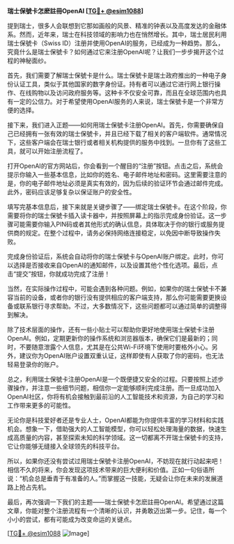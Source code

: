 **瑞士保號卡怎麽註冊OpenAI [[TG💪+ @esim1088](https://t.me/s/esim1088)]**

提到瑞士，很多人会联想到它那如画般的风景、精准的钟表以及高度发达的金融体系。然而，近年来，瑞士在科技领域的影响力也在悄然增长。其中，瑞士居民利用瑞士保號卡（Swiss ID）注册并使用OpenAI的服务，已经成为一种趋势。那么，究竟什么是瑞士保號卡？如何通过它来注册OpenAI呢？让我们一步步揭开这个过程的神秘面纱。

首先，我们需要了解瑞士保號卡是什么。瑞士保號卡是瑞士政府推出的一种电子身份认证工具，类似于其他国家的数字身份证。持有者可以通过它进行网上银行操作、在线购物以及访问政府服务等。这种卡不仅安全可靠，而且在全球范围内也具有一定的公信力。对于希望使用OpenAI服务的人来说，瑞士保號卡是一个非常方便的选择。

接下来，我们进入正题——如何用瑞士保號卡注册OpenAI。首先，你需要确保自己已经拥有一张有效的瑞士保號卡，并且已经下载了相关的客户端软件。通常情况下，这些客户端会在瑞士银行或者相关机构提供的服务中找到。一旦你有了这些工具，就可以开始注册流程了。

打开OpenAI的官方网站后，你会看到一个醒目的“注册”按钮。点击之后，系统会提示你输入一些基本信息，比如你的姓名、电子邮件地址和密码。这里需要注意的是，你的电子邮件地址必须是真实有效的，因为后续的验证环节会通过邮件完成。此外，密码应该足够复杂以保证账户的安全性。

填写完基本信息后，接下来就是关键步骤了——绑定瑞士保號卡。在这个阶段，你需要将你的瑞士保號卡插入读卡器中，并按照屏幕上的指示完成身份验证。这一步骤可能需要你输入PIN码或者其他形式的确认信息，具体取决于你的银行或服务提供商的规定。在整个过程中，请务必保持网络连接稳定，以免因中断导致操作失败。

完成身份验证后，系统会自动将你的瑞士保號卡与OpenAI账户绑定。此时，你可以选择是否接收来自OpenAI的通知邮件，以及设置其他个性化选项。最后，点击“提交”按钮，你就成功完成了注册！

当然，在实际操作过程中，可能会遇到各种问题。例如，如果你的瑞士保號卡不兼容当前的设备，或者你的银行没有提供相应的客户端支持，那么你可能需要更换设备或联系银行寻求帮助。不过，大多数情况下，这些问题都可以通过简单的调整得到解决。

除了技术层面的操作，还有一些小贴士可以帮助你更好地使用瑞士保號卡注册OpenAI。例如，定期更新你的操作系统和浏览器版本，确保它们是最新的；同时，不要随意泄露个人信息，尤其是在公共Wi-Fi环境下使用时要格外小心。另外，建议你为OpenAI账户设置双重认证，这样即使有人获取了你的密码，也无法轻易登录你的账户。

总之，利用瑞士保號卡注册OpenAI是一个既便捷又安全的过程。只要按照上述步骤操作，并注意一些细节问题，相信你一定能够顺利完成注册。而一旦成功加入OpenAI社区，你将有机会接触到最前沿的人工智能技术和资源，为自己的学习和工作带来更多的可能性。

无论你是科技爱好者还是专业人士，OpenAI都能为你提供丰富的学习材料和实践机会。想象一下，借助强大的人工智能模型，你可以轻松处理海量的数据，快速生成高质量的内容，甚至探索未知的科学领域。这一切都离不开瑞士保號卡的支持，它让你能够无缝接入全球领先的科技平台。

所以，如果你还没有尝试过用瑞士保號卡注册OpenAI，不妨现在就行动起来吧！相信不久的将来，你会发现这项技术带来的巨大便利和价值。正如一句俗语所说：“机会总是垂青于有准备的人。”而掌握这一技能，无疑会让你在未来的发展道路上抢占先机。

最后，再次强调一下我们的主题——瑞士保號卡怎麽註冊OpenAI。希望通过这篇文章，你能对整个注册流程有一个清晰的认识，并勇敢迈出第一步。记住，每一个小小的尝试，都有可能成为改变命运的关键点。

[[TG💪+ @esim1088](https://t.me/s/esim1088) ![Image](https://i.postimg.cc/4NQfJmqS/Snipaste-2025-05-13-00-14-12.png)]